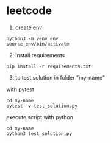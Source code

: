# leetcode

1. create env

```
python3 -m venv env
source env/bin/activate
```

2. install requirements

```
pip install -r requirements.txt
```

3. to test solution in folder "my-name"

with pytest

```
cd my-name
pytest -v test_solution.py
```

execute script with python

```
cd my-name
python3 test_solution.py
```
